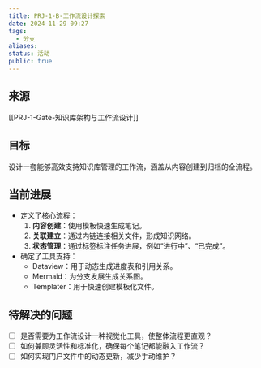 ```yaml
---
title: PRJ-1-B-工作流设计探索
date: 2024-11-29 09:27
tags:
  - 分支
aliases: 
status: 活动
public: true
---
```

## **来源**

[[PRJ-1-Gate-知识库架构与工作流设计]]

## **目标**

设计一套能够高效支持知识库管理的工作流，涵盖从内容创建到归档的全流程。

## **当前进展**

- 定义了核心流程：
    1. **内容创建**：使用模板快速生成笔记。
    2. **关联建立**：通过内链连接相关文件，形成知识网络。
    3. **状态管理**：通过标签标注任务进展，例如“进行中”、“已完成”。
- 确定了工具支持：
    - Dataview：用于动态生成进度表和引用关系。
    - Mermaid：为分支发展生成关系图。
    - Templater：用于快速创建模板化文件。

## **待解决的问题**

- [ ] 是否需要为工作流设计一种视觉化工具，使整体流程更直观？
- [ ] 如何兼顾灵活性和标准化，确保每个笔记都能融入工作流？
- [ ] 如何实现门户文件中的动态更新，减少手动维护？
